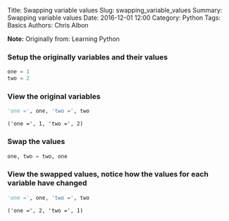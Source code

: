 Title: Swapping variable values
Slug: swapping_variable_values
Summary: Swapping variable values
Date: 2016-12-01 12:00
Category: Python
Tags: Basics
Authors: Chris Albon



**Note:** Originally from: Learning Python

### Setup the originally variables and their values


```python
one = 1
two = 2
```

### View the original variables


```python
'one =', one, 'two =', two
```




    ('one =', 1, 'two =', 2)



### Swap the values


```python
one, two = two, one
```

### View the swapped values, notice how the values for each variable have changed


```python
'one =', one, 'two =', two
```




    ('one =', 2, 'two =', 1)


